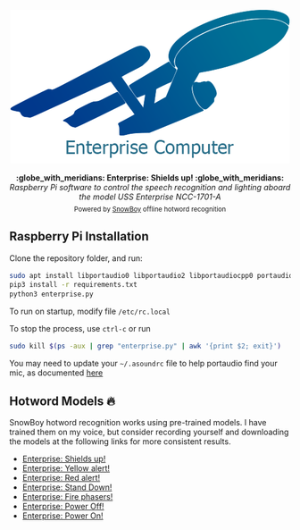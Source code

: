 <p align="center">
  <img src="enterprise.png" alt="USS Enterprise" />
</p>
<p align="center">
  <strong>:globe_with_meridians: Enterprise: Shields up! :globe_with_meridians:</strong></br>
  <em>Raspberry Pi software to control the speech recognition and lighting aboard the model USS Enterprise NCC-1701-A</em></br>
  <sub>Powered by <a href="https://snowboy.kitt.ai/", target="_blank">SnowBoy</a> offline hotword recognition</sub>
</p>


## Raspberry Pi Installation
Clone the repository folder, and run:

```bash
sudo apt install libportaudio0 libportaudio2 libportaudiocpp0 portaudio19-dev flac build-essential swig libpulse-dev python-pyaudio python3-pyaudio sox libatlas-base-dev
pip3 install -r requirements.txt
python3 enterprise.py
```

To run on startup, modify file
`/etc/rc.local`

To stop the process, use `ctrl-c` or run
```bash
sudo kill $(ps -aux | grep "enterprise.py" | awk '{print $2; exit}')
```

You may need to update your `~/.asoundrc` file to help portaudio find your mic, as documented [here](http://docs.kitt.ai/snowboy/#running-on-pi)


## Hotword Models 🔥

SnowBoy hotword recognition works using pre-trained models. I have trained them on my voice, but consider recording yourself and downloading the models at the following links for more consistent results.

<p>
<ul>
  <li><a href="https://snowboy.kitt.ai/hotword/57534", target="_blank">Enterprise: Shields up!</a></li>
  <li><a href="https://snowboy.kitt.ai/hotword/57535", target="_blank">Enterprise: Yellow alert!</a></li>
  <li><a href="https://snowboy.kitt.ai/hotword/57536", target="_blank">Enterprise: Red alert!</a></li>
  <li><a href="https://snowboy.kitt.ai/hotword/57739", target="_blank">Enterprise: Stand Down!</a></li>
  <li><a href="https://snowboy.kitt.ai/hotword/57537", target="_blank">Enterprise: Fire phasers!</a></li>
  <li><a href="https://snowboy.kitt.ai/hotword/57740", target="_blank">Enterprise: Power Off!</a></li>
  <li><a href="https://snowboy.kitt.ai/hotword/57741", target="_blank">Enterprise: Power On!</a></li>
</ul>
</p>